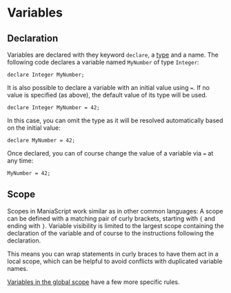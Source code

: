 # Variables

## Declaration
Variables are declared with they keyword `declare`, a [type](/basics/types.html) and a name. The following code declares a variable named `MyNumber` of type `Integer`:

```ManiaScript
declare Integer MyNumber;
```

It is also possible to declare a variable with an initial value using `=`. If no value is specified (as above), the default value of its type will be used.
```ManiaScript
declare Integer MyNumber = 42;
```

In this case, you can omit the type as it will be resolved automatically based on the initial value:
```ManiaScript
declare MyNumber = 42;
```

Once declared, you can of course change the value of a variable via `=` at any time:

```ManiaScript
MyNumber = 42;
```

## Scope
Scopes in ManiaScript work similar as in other common languages: A scope can be defined with a matching pair of curly brackets, starting with `{` and ending with `}`. Variable visibility is limited to the largest scope containing the declaration of the variable and of course to the instructions following the declaration.

This means you can wrap statements in curly braces to have them act in a local scope, which can be helpful to avoid conflicts with duplicated variable names.

[Variables in the global scope](/advanced/global_scope.html#global-variables) have a few more specific rules.
